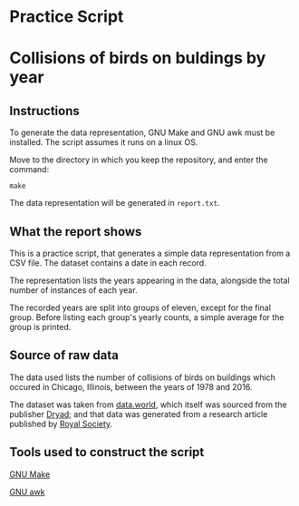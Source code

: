 # Practice Script

# Collisions of birds on buldings by year

## Instructions
To generate the data representation, GNU Make and GNU awk must be installed. The script assumes it runs on a linux OS.

Move to the directory in which you keep the repository, and enter the command:
```
make
```
The data representation will be generated in `report.txt`.

## What the report shows
This is a practice script, that generates a simple data representation from a CSV file. The dataset contains a date in each record.

The representation lists the years appearing in the data, alongside the total number of instances of each year.

The recorded years are split into groups of eleven, except for the final group. Before listing each group's yearly counts, a simple average for the group is printed.


## Source of raw data
The data used lists the number of collisions of birds on buildings which occured in Chicago, Illinois, between the years of 1978 and 2016.

The dataset was taken from [data.world](https://data.world/animals/bird-building-collisions), which itself was sourced from the publisher [Dryad](https://doi.org/10.5061/dryad.8rr0498); and that data was generated from a research article published by [Royal Society](https://doi.org/10.1098/rspb.2019.0364).

## Tools used to construct the script
[GNU Make](https://www.gnu.org/software/make/)

[GNU awk](https://www.gnu.org/software/gawk/)
